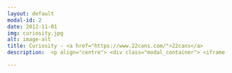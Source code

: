 ```yaml
---
layout: default
modal-id: 2
date: 2012-11-01
img: curiosity.jpg
alt: image-alt
title: Curiosity - <a href="https://www.22cans.com/">22cans</a>
description:  <p align="centre"> <div class="modal_container"> <iframe src="https://www.youtube.com/embed/P8Xf3bXvxOk?rel=0" frameborder="0" allow="autoplay; encrypted-media" allowfullscreen class="modal_video"></iframe> </div> </p> <p align="left"> The first project I worked on at 22cans was Curiosity, which received over 5 million downloads and overwhelmingly positive reviews. I was involved in all areas of development, including gameplay, network logic, UI, profiling and optimisation, IAP, and social media integration. </p> 

---
```

